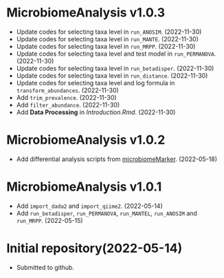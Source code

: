 # MicrobiomeAnalysis v1.0.3

+ Update codes for selecting taxa level in `run_ANOSIM`. (2022-11-30)
+ Update codes for selecting taxa level in `run_MANTE`. (2022-11-30)
+ Update codes for selecting taxa level in `run_MRPP`. (2022-11-30)
+ Update codes for selecting taxa level and test model in `run_PERMANOVA`. (2022-11-30)
+ Update codes for selecting taxa level in `run_betadisper`. (2022-11-30)
+ Update codes for selecting taxa level in `run_distance`. (2022-11-30)
+ Update codes for selecting taxa level and log formula in `transform_abundances`. (2022-11-30)
+ Add `trim_prevalence`. (2022-11-30)
+ Add `filter_abundance`. (2022-11-30)
+ Add **Data Processing** in *Introduction.Rmd*. (2022-11-30)

# MicrobiomeAnalysis v1.0.2

+ Add differential analysis scripts from [microbiomeMarker](https://github.com/yiluheihei/microbiomeMarker). (2022-05-18)


# MicrobiomeAnalysis v1.0.1

+ Add `import_dada2` and `import_qiime2`. (2022-05-14)
+ Add `run_betadisper`, `run_PERMANOVA`, `run_MANTEL`, `run_ANOSIM` and `run_MRPP`. (2022-05-15)


# Initial repository(2022-05-14)

+ Submitted to github.
